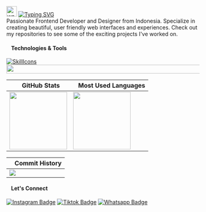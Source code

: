 <img src="https://user-images.githubusercontent.com/72663882/171687151-bb31c996-c9d2-49c8-b593-734946893b23.gif" alt="waving hand gif" aria-hidden="true" width="27" /> [![Typing SVG](https://readme-typing-svg.herokuapp.com?font=Roboto&weight=700&size=25&duration=2500&pause=1000&color=F8302E&vCenter=true&random=false&width=200&height=25&lines=Hello!;I'm+Ihwan)](https://git.io/typing-svg) <br>
Passionate Frontend Developer and Designer from Indonesia. Specialize in creating beautiful, user friendly web interfaces and experiences. Check out my repositories to see some of the exciting projects I've worked on.


<h4 align="left"><img src="https://listemoji.com/img/emoji/using/large-red-circle-1f534-microsoft.png" width="9" height="9"/> Technologies & Tools</h4>

[![SkillIcons](https://skillicons.dev/icons?i=figma,html,css,tailwind,js,vite,astro,react,nextjs,redux,git,github,nodejs,postman,vercel)](https://skillicons.dev)
<img src="https://user-images.githubusercontent.com/74038190/212284100-561aa473-3905-4a80-b561-0d28506553ee.gif" height="22.3" width="838"/>

| <img src="https://listemoji.com/img/emoji/using/large-red-circle-1f534-microsoft.png" width="9" height="9"/> GitHub Stats | <img src="https://listemoji.com/img/emoji/using/large-red-circle-1f534-microsoft.png" width="9" height="9"/> Most Used Languages |
|---|---|
| <img height="150" src="https://github-readme-stats.vercel.app/api?username=ihwan4rfa&show_icons=true&theme=monokai&rank_icon=github&icon_color=F1E05A&hide_border=true&hide_title=true&ring_color=F8302E&bg_color=0D1117"/> | <img height="150" src="https://github-readme-stats.vercel.app/api/top-langs/?username=ihwan4rfa&layout=compact&theme=monokai&count_private=true&hide_border=true&hide_title=true&bg_color=0D1117"/> |

| <img src="https://listemoji.com/img/emoji/using/large-red-circle-1f534-microsoft.png" width="9" height="9"/> Commit History |
|---|
| <img src="https://github-readme-activity-graph.vercel.app/graph?username=ihwan4rfa&theme=xcode&hide_border=true&area=true&area_color=F1E05A&point=F8302E&bg_color=0D1117&hide_title=true&line=ffffff&height=300&days=30&color=ffffff" /> |

<h4 align="left"><img src="https://listemoji.com/img/emoji/using/large-red-circle-1f534-microsoft.png" width="9" height="9"/> Let's Connect</h4>

[![Instagram Badge](https://img.shields.io/badge/-ihwanarfa-F8302E?style=flat&labelColor=0D1117&logo=instagram&logoColor=white)](https://www.instagram.com/ihwanarfa/) 
[![Tiktok Badge](https://img.shields.io/badge/-ihwanarfa-764ABC?style=flat&labelColor=0D1117&logo=tiktok&logoColor=white)](https://www.tiktok.com/@ihwanarfa) 
[![Whatsapp Badge](https://img.shields.io/badge/-ihwanarfa-6DA252?style=flat&labelColor=0D1117&logo=whatsapp&logoColor=white)](https://wa.me/6285875029000) 
